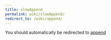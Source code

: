 ```yaml
---
title: slowAppend
permalink: wiki/slowAppend/
redirect_to: /wiki/append/
---
```


You should automatically be redirected to [append](/wiki/append/)
